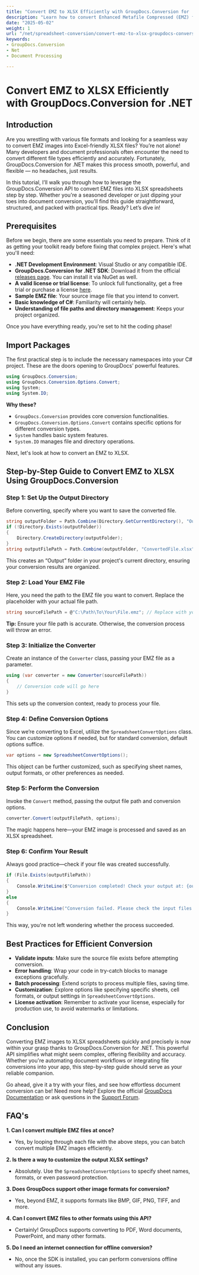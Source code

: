 ```yaml
---
title: "Convert EMZ to XLSX Efficiently with GroupDocs.Conversion for .NET"
description: "Learn how to convert Enhanced Metafile Compressed (EMZ) files into Microsoft Excel Open XML Spreadsheet (.xlsx) using GroupDocs.Conversion for .NET."
date: "2025-05-02"
weight: 1
url: "/net/spreadsheet-conversion/convert-emz-to-xlsx-groupdocs-conversion-dotnet/"
keywords:
- GroupDocs.Conversion
- Net
- Document Processing

---
```



# Convert EMZ to XLSX Efficiently with GroupDocs.Conversion for .NET

## Introduction

Are you wrestling with various file formats and looking for a seamless way to convert EMZ images into Excel-friendly XLSX files? You’re not alone! Many developers and document professionals often encounter the need to convert different file types efficiently and accurately. Fortunately, GroupDocs.Conversion for .NET makes this process smooth, powerful, and flexible — no headaches, just results.

In this tutorial, I’ll walk you through how to leverage the GroupDocs.Conversion API to convert EMZ files into XLSX spreadsheets step by step. Whether you're a seasoned developer or just dipping your toes into document conversion, you'll find this guide straightforward, structured, and packed with practical tips. Ready? Let’s dive in!


## Prerequisites

Before we begin, there are some essentials you need to prepare. Think of it as getting your toolkit ready before fixing that complex project. Here's what you'll need:

- **.NET Development Environment**: Visual Studio or any compatible IDE.
- **GroupDocs.Conversion for .NET SDK**: Download it from the official [releases page](https://releases.groupdocs.com/conversion/net/). You can install it via NuGet as well.
- **A valid license or trial license**: To unlock full functionality, get a free trial or purchase a license [here](https://purchase.groupdocs.com/buy).
- **Sample EMZ file**: Your source image file that you intend to convert.
- **Basic knowledge of C#**: Familiarity will certainly help.
- **Understanding of file paths and directory management**: Keeps your project organized.

Once you have everything ready, you're set to hit the coding phase!


## Import Packages

The first practical step is to include the necessary namespaces into your C# project. These are the doors opening to GroupDocs’ powerful features.

```csharp
using GroupDocs.Conversion;
using GroupDocs.Conversion.Options.Convert;
using System;
using System.IO;
```

**Why these?**

- `GroupDocs.Conversion` provides core conversion functionalities.
- `GroupDocs.Conversion.Options.Convert` contains specific options for different conversion types.
- `System` handles basic system features.
- `System.IO` manages file and directory operations.

Next, let's look at how to convert an EMZ to XLSX.


## Step-by-Step Guide to Convert EMZ to XLSX Using GroupDocs.Conversion

### Step 1: Set Up the Output Directory

Before converting, specify where you want to save the converted file.

```csharp
string outputFolder = Path.Combine(Directory.GetCurrentDirectory(), "Output");
if (!Directory.Exists(outputFolder))
{
    Directory.CreateDirectory(outputFolder);
}
string outputFilePath = Path.Combine(outputFolder, "ConvertedFile.xlsx");
```

This creates an “Output” folder in your project's current directory, ensuring your conversion results are organized.


### Step 2: Load Your EMZ File

Here, you need the path to the EMZ file you want to convert. Replace the placeholder with your actual file path.

```csharp
string sourceFilePath = @"C:\Path\To\Your\File.emz"; // Replace with your EMZ file path
```

**Tip:** Ensure your file path is accurate. Otherwise, the conversion process will throw an error.


### Step 3: Initialize the Converter

Create an instance of the `Converter` class, passing your EMZ file as a parameter.

```csharp
using (var converter = new Converter(sourceFilePath))
{
    // Conversion code will go here
}
```

This sets up the conversion context, ready to process your file.


### Step 4: Define Conversion Options

Since we’re converting to Excel, utilize the `SpreadsheetConvertOptions` class. You can customize options if needed, but for standard conversion, default options suffice.

```csharp
var options = new SpreadsheetConvertOptions();
```

This object can be further customized, such as specifying sheet names, output formats, or other preferences as needed.


### Step 5: Perform the Conversion

Invoke the `Convert` method, passing the output file path and conversion options.

```csharp
converter.Convert(outputFilePath, options);
```

The magic happens here—your EMZ image is processed and saved as an XLSX spreadsheet.


### Step 6: Confirm Your Result

Always good practice—check if your file was created successfully.

```csharp
if (File.Exists(outputFilePath))
{
    Console.WriteLine($"Conversion completed! Check your output at: {outputFilePath}");
}
else
{
    Console.WriteLine("Conversion failed. Please check the input files and options.");
}
```

This way, you're not left wondering whether the process succeeded.


## Best Practices for Efficient Conversion

- **Validate inputs**: Make sure the source file exists before attempting conversion.
- **Error handling**: Wrap your code in try-catch blocks to manage exceptions gracefully.
- **Batch processing**: Extend scripts to process multiple files, saving time.
- **Customization**: Explore options like specifying specific sheets, cell formats, or output settings in `SpreadsheetConvertOptions`.
- **License activation**: Remember to activate your license, especially for production use, to avoid watermarks or limitations.


## Conclusion

Converting EMZ images to XLSX spreadsheets quickly and precisely is now within your grasp thanks to GroupDocs.Conversion for .NET. This powerful API simplifies what might seem complex, offering flexibility and accuracy. Whether you're automating document workflows or integrating file conversions into your app, this step-by-step guide should serve as your reliable companion.

Go ahead, give it a try with your files, and see how effortless document conversion can be! Need more help? Explore the official [GroupDocs Documentation](https://docs.groupdocs.com/conversion/net/) or ask questions in the [Support Forum](https://forum.groupdocs.com/c/conversion/10).


## FAQ's

**1. Can I convert multiple EMZ files at once?**  

- Yes, by looping through each file with the above steps, you can batch convert multiple EMZ images efficiently.

**2. Is there a way to customize the output XLSX settings?**  

- Absolutely. Use the `SpreadsheetConvertOptions` to specify sheet names, formats, or even password protection.

**3. Does GroupDocs support other image formats for conversion?**  

- Yes, beyond EMZ, it supports formats like BMP, GIF, PNG, TIFF, and more.

**4. Can I convert EMZ files to other formats using this API?**  

- Certainly! GroupDocs supports converting to PDF, Word documents, PowerPoint, and many other formats.

**5. Do I need an internet connection for offline conversion?**  

- No, once the SDK is installed, you can perform conversions offline without any issues.
